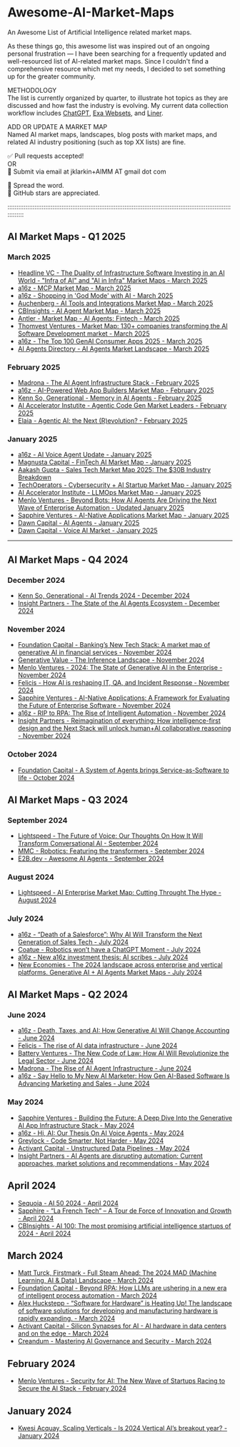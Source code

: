 # Awesome-AI-Market-Maps
An Awesome List of Artificial Intelligence related market maps.

As these things go, this awesome list was inspired out of an ongoing personal frustration — I have been searching for a frequently updated and well-resourced list of AI-related market maps. Since I couldn't find a comprehensive resource which met my needs, I decided to set something up for the greater community. 

METHODOLOGY  
The list is currently organized by quarter, to illustrate hot topics as they are discussed and how fast the industry is evolving. My current data collection workflow includes <a href="https://chatgpt.com/">ChatGPT</a>, <a href="https://websets.exa.ai/">Exa Websets</a>, and <a href="https://getliner.com/">Liner</a>. 

ADD OR UPDATE A MARKET MAP  
Named AI market maps, landscapes, blog posts with market maps, and related AI industry positioning (such as top XX lists) are fine.

✅ Pull requests accepted!  
OR  
📩 Submit via email at jklarkin+AIMM AT gmail dot com

🙌 Spread the word.  
🌟 GitHub stars are appreciated.

:::::::::::::::::::::::::::::::::::::::::::::::::::::::::::::::::::::::::::::::::::::::::::::::::::::::::::::::::::::::::::::::::::::


## AI Market Maps - Q1 2025

### March 2025
- [Headline VC - The Duality of Infrastructure Software Investing in an AI World - "Infra of AI" and "AI in Infra" Market Maps - March 2025](https://headline.com/blog-latest/article-latest/the-duality-of-infrastructure-software-investing-i)
- [a16z - MCP Market Map - March 2025](https://a16z.com/a-deep-dive-into-mcp-and-the-future-of-ai-tooling/)
- [a16z - Shopping in 'God Mode' with AI - March 2025](https://a16z.com/ai-shopping-online/)
- [Auchenberg - AI Tools and Integrations Market Map - March 2025](https://github.com/auchenberg/ai-tools-integrations-market-map)
- [CBInsights - AI Agent Market Map - March 2025](https://www.cbinsights.com/research/ai-agent-market-map/)
- [Antler - Market Map - AI Agents: Fintech - March 2025](https://www.antler.co/blog/ai-market-map-fintech)
- [Thomvest Ventures - Market Map: 130+ companies transforming the AI Software Development market - March 2025](https://blog.thomvest.com/market-map-130-companies-transforming-the-ai-software-development-market-1e8ef2179439)
- [a16z - The Top 100 GenAI Consumer Apps 2025 - March 2025](https://a16z.com/100-gen-ai-apps-4/)
- [AI Agents Directory - AI Agents Market Landscape - March 2025](https://aiagentsdirectory.com/landscape)


### February 2025
- [Madrona - The AI Agent Infrastructure Stack - February 2025](https://www.madrona.com/ai-agent-infrastructure-three-layers-tools-data-orchestration/)
- [a16z - AI-Powered Web App Builders Market Map - February 2025](https://a16z.com/ai-web-app-builders/)
- [Kenn So, Generational - Memory in AI Agents - February 2025](https://www.generational.pub/p/memory-in-ai-agents)
- [AI Accelerator Instutite - Agentic Code Gen Market Leaders - February 2025](https://www.aiacceleratorinstitute.com/agentic-code-generation-the-future-of-software-development/)
- [Elaia - Agentic AI: the Next (R)evolution? - February 2025](https://medium.com/elaia/agentic-ai-the-next-r-evolution-384bd77f5c57)


### January 2025
- [a16z - AI Voice Agent Update - January 2025](https://a16z.com/ai-voice-agents-2025-update/)
- [Magnusta Capital - FinTech AI Market Map - January 2025](https://medium.com/%40Mangusta/mangusta-capital-2025-fintech-ai-market-map-c936a84e1a84)
- [Aakash Gupta - Sales Tech Market Map 2025: The $30B Industry Breakdown](https://www.news.aakashg.com/p/sales-tech-market-map-2025)
- [TechOperators - Cybersecurity + AI Startup Market Map - January 2025](https://www.linkedin.com/posts/techoperators-llc_cybersecurity-ai-startup-market-map-jan-activity-7287878267297017861-FIJr)
- [AI Accelerator Institute - LLMOps Market Map - January 2025](https://www.aiacceleratorinstitute.com/llmops-optimizing-towards-enterprise-value-in-the-llm-agentic-era/)
- [Menlo Ventures - Beyond Bots: How AI Agents Are Driving the Next Wave of Enterprise Automation - Updated January 2025](https://menlovc.com/perspective/beyond-bots-how-ai-agents-are-driving-the-next-wave-of-enterprise-automation/)
- [Sapphire Ventures - AI-Native Applications Market Map - January 2025](https://medium.com/@cgao/ai-native-applications-a-framework-for-evaluating-the-future-of-enterprise-software-0ddfa3989db9)
- [Dawn Capital - AI Agents - January 2025](https://dawncapital.com/horizons/#agentic-ai)
- [Dawn Capital - Voice AI Market - January 2025](https://dawncapital.com/horizons/#voice-ai-market)


___ 

## AI Market Maps - Q4 2024

### December 2024
- [Kenn So, Generational - AI Trends 2024 - December 2024](https://www.generational.pub/p/ai-trends-2024)
- [Insight Partners - The State of the AI Agents Ecosystem - December 2024](https://www.insightpartners.com/ideas/state-of-the-ai-agent-ecosystem-use-cases-and-learnings-for-technology-builders-and-buyers/)


### November 2024
- [Foundation Capital - Banking’s New Tech Stack: A market map of generative AI in financial services - November 2024](https://foundationcapital.com/bankings-new-tech-stack-a-market-map-of-generative-ai-in-financial-services/)
- [Generative Value - The Inference Landscape - November 2024](https://www.generativevalue.com/p/the-inference-landscape)
- [Menlo Ventures - 2024: The State of Generative AI in the Enterprise - November 2024](https://menlovc.com/2024-the-state-of-generative-ai-in-the-enterprise/)
- [Felicis - How AI is reshaping IT, QA, and Incident Response - November 2024](https://www.felicis.com/insight/ai-it-qa-incident-response)
- [Sapphire Ventures - AI-Native Applications: A Framework for Evaluating the Future of Enterprise Software - November 2024](https://sapphireventures.com/blog/ai-native-applications/)
- [a16z - RIP to RPA: The Rise of Intelligent Automation - November 2024](https://a16z.com/rip-to-rpa-the-rise-of-intelligent-automation/)
- [Insight Partners - Reimagination of everything: How intelligence-first design and the Next Stack will unlock human+AI collaborative reasoning - November 2024](https://www.insightpartners.com/ideas/intelligence-first-design-unlocks-humanai-collaborative-reasoning/)


### October 2024
- [Foundation Capital - A System of Agents brings Service-as-Software to life - October 2024](https://foundationcapital.com/system-of-agents/)


## AI Market Maps - Q3 2024

### September 2024
- [Lightspeed - The Future of Voice: Our Thoughts On How It Will Transform Conversational AI - September 2024](https://lsvp.com/stories/the-future-of-voice-our-thoughts-on-how-it-will-transform-conversational-ai/)
- [MMC - Robotics: Featuring the transformers - September 2024](https://mmc.vc/research/robotics-featuring-the-transformers/)
- [E2B.dev - Awesome AI Agents - September 2024](https://github.com/e2b-dev/awesome-ai-agents)


### August 2024
- [Lightspeed - AI Enterprise Market Map: Cutting Throught The Hype - August 2024](https://lsvp.com/stories/ai-enterprise-market-map-cutting-through-the-hype/)


### July 2024 
- [a16z - “Death of a Salesforce”: Why AI Will Transform the Next Generation of Sales Tech - July 2024](https://a16z.com/ai-transforms-sales/)
- [Coatue - Robotics won’t have a ChatGPT Moment - July 2024](https://www.coatue.com/blog/perspective/robotics-wont-have-a-chatgpt-moment)
- [a16z - New a16z investment thesis: AI scribes - July 2024](https://x.com/omooretweets/status/1812878684182942144)
- [New Economies - The 2024 landscape across enterprise and vertical platforms. Generative AI + AI Agents Market Maps - July 2024](https://www.neweconomies.co/p/generative-ai)


## AI Market Maps - Q2 2024

### June 2024
- [a16z - Death, Taxes, and AI: How Generative AI Will Change Accounting - June 2024](https://a16z.com/generative-ai-in-accounting/)
- [Felicis - The rise of AI data infrastructure - June 2024](https://www.felicis.com/insight/ai-data-infrastructure)
- [Battery Ventures - The New Code of Law: How AI Will Revolutionize the Legal Sector - June 2024](https://www.battery.com/blog/the-new-code-of-law/)
- [Madrona - The Rise of AI Agent Infrastructure - June 2024](https://www.madrona.com/the-rise-of-ai-agent-infrastructure/)
- [a16z - Say Hello to My New AI Marketer: How Gen AI-Based Software Is Advancing Marketing and Sales - June 2024](https://a16z.com/ai-marketer-how-gen-ai-based-software-is-advancing-marketing-and-sales/)


### May 2024
- [Sapphire Ventures - Building the Future: A Deep Dive Into the Generative AI App Infrastructure Stack - May 2024](https://sapphireventures.com/blog/building-the-future-a-deep-dive-into-the-generative-ai-app-infrastructure-stack/)
- [a16z - Hi, AI: Our Thesis On AI Voice Agents - May 2024](https://x.com/omooretweets/status/1795834644732285402)
- [Greylock - Code Smarter, Not Harder - May 2024](https://greylock.com/greymatter/code-smarter-not-harder/)
- [Activant Capital - Unstructured Data Pipelines - May 2024](https://activantcapital.com/research/unstructured-data-pipelines)
- [Insight Partners - AI Agents are disrupting automation: Current approaches, market solutions and recommendations - May 2024](https://www.insightpartners.com/ideas/ai-agents-disrupting-automation/)


## April 2024
- [Sequoia - AI 50 2024 - April 2024](https://www.sequoiacap.com/article/ai-50-2024/)
- [Sapphire - “La French Tech” – A Tour de Force of Innovation and Growth - April 2024](https://sapphireventures.com/blog/la-french-tech-a-tour-de-force-of-innovation-and-growth/)
- [CBInsights - AI 100: The most promising artificial intelligence startups of 2024 - April 2024](https://www.cbinsights.com/research/report/artificial-intelligence-top-startups-2024/)


## March 2024
- [Matt Turck, Firstmark - Full Steam Ahead: The 2024 MAD (Machine Learning, AI & Data) Landscape - March 2024](https://mattturck.com/mad2024/)
- [Foundation Capital - Beyond RPA: How LLMs are ushering in a new era of intelligent process automation - March 2024](https://foundationcapital.com/beyond-rpa-how-llms-are-ushering-in-a-new-era-of-intelligent-process-automation/)
- [Alex Huckstepp - “Software for Hardware” is Heating Up! The landscape of software solutions for developing and manufacturing hardware is rapidly expanding. - March 2024](https://medium.com/@alexhuckstepp/software-for-hardware-is-heating-up-8c39979c0eac)
- [Activant Capital - Silicon Synapses for AI - AI hardware in data centers and on the edge - March 2024](https://activantcapital.com/research/ai-hardware)
- [Creandum - Mastering AI Governance and Security - March 2024](https://creandum.com/stories/mastering-ai-governance-and-security/)


## February 2024 
- [Menlo Ventures - Security for AI: The New Wave of Startups Racing to Secure the AI Stack - February 2024](https://menlovc.com/perspective/security-for-ai-genai-risks-and-the-emerging-startup-landscape/)


## January 2024
- [Kwesi Acquay, Scaling Verticals - Is 2024 Vertical AI’s breakout year? - January 2024](https://scalingverticals.substack.com/p/is-2024-vertical-ais-breakout-year)









